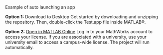 Example of auto launching an app

**Option 1:** Download to Desktop Get started by downloading and unzipping the repository. Then, double-click the Test.app file inside MATLAB®.

**Option 2:** [Open in MATLAB Online](https://matlab.mathworks.com/open/github/v1?repo=rorymadams/TestAppLaunch&file=myApp.mlapp)
Log in to your MathWorks account to access your license. If you are associated with a university, use your university email to access a campus-wide license. The project will run automatically.

